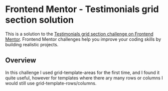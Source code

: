 # Frontend Mentor - Testimonials grid section solution

This is a solution to the [Testimonials grid section challenge on Frontend Mentor](https://www.frontendmentor.io/challenges/testimonials-grid-section-Nnw6J7Un7). Frontend Mentor challenges help you improve your coding skills by building realistic projects.



## Overview

In this challenge I used grid-template-areas for the first time, and I found it quite useful, however for templates where there ary many rows or columns I would still use
grid-template-rows/columns.























